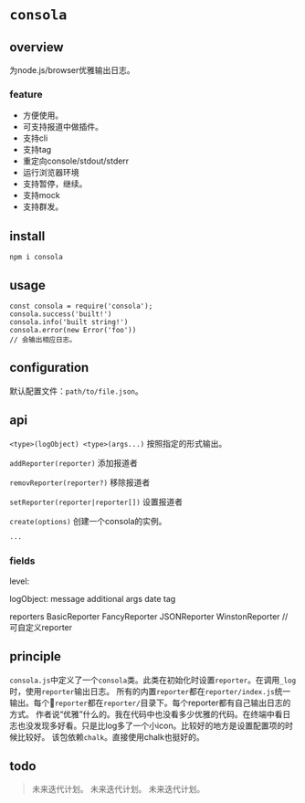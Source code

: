 # `consola`

## overview

为node.js/browser优雅输出日志。

### feature
- 方便使用。
- 可支持报道中做插件。
- 支持cli
- 支持tag
- 重定向console/stdout/stderr
- 运行浏览器环境
- 支持暂停，继续。
- 支持mock
- 支持群发。

## install
`npm i consola`

## usage

```
const consola = require('consola');
consola.success('built!')
consola.info('built string!')
consola.error(new Error('foo'))
// 会输出相应日志。
```

## configuration
默认配置文件：`path/to/file.json`。

## api
`<type>(logObject) <type>(args...)`
按照指定的形式输出。

`addReporter(reporter)`
添加报道者

`removReporter(reporter?)`
移除报道者

`setReporter(reporter|reporter[])`
设置报道者

`create(options)`
创建一个consola的实例。

`···`
### fields
level: 

logObject:
    message
    additional
    args
    date
    tag

reporters
    BasicReporter
    FancyReporter
    JSONReporter
    WinstonReporter
    // 可自定义reporter

## principle
`consola.js`中定义了一个`consola`类。此类在初始化时设置`reporter`。在调用`_log`时，使用`reporter`输出日志。
所有的内置`reporter`都在`reporter/index.js`统一输出。每个`reporter`都在`reporter/`目录下。每个reporter都有自己输出日志的方式。
作者说“优雅”什么的。我在代码中也没看多少优雅的代码。在终端中看日志也没发现多好看。只是比log多了一个小icon。比较好的地方是设置配置项的时候比较好。
该包依赖`chalk`。直接使用chalk也挺好的。

## todo
> 未来迭代计划。
> 未来迭代计划。
> 未来迭代计划。